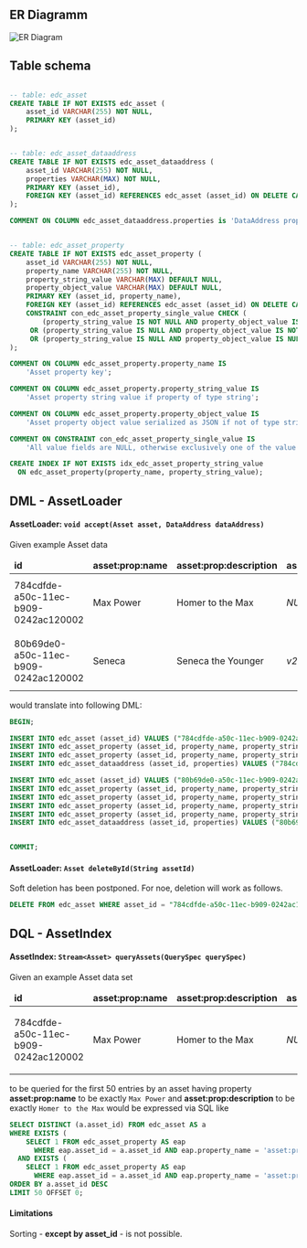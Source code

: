 ## ER Diagramm

![ER Diagram](http://www.plantuml.com/plantuml/png/XP513e8m44NtFSMiJNe1GWWhDnwY6Ud4b40XdS58XBjRnI346dVD_DVVtpyb2mOPsaQH5oSZaAqCCfF0NG4Su7KspcR04fo_nA7MQbPVlB4eYDO6Olvn5_ByU2gAnU89zA7hAOWZpa3e9X6ekVCHIJtmfiU_xglnQ3osj8yE7t4PcoismmfjzUvSKoLxVHznBMkQj4vtiO7c22N-eqhoDgxW0G00)

## Table schema

```sql

-- table: edc_asset
CREATE TABLE IF NOT EXISTS edc_asset (
    asset_id VARCHAR(255) NOT NULL,
    PRIMARY KEY (asset_id)
);


-- table: edc_asset_dataaddress
CREATE TABLE IF NOT EXISTS edc_asset_dataaddress (
    asset_id VARCHAR(255) NOT NULL,
    properties VARCHAR(MAX) NOT NULL,
    PRIMARY KEY (asset_id),
    FOREIGN KEY (asset_id) REFERENCES edc_asset (asset_id) ON DELETE CASCADE
);

COMMENT ON COLUMN edc_asset_dataaddress.properties is 'DataAddress properties serialized as JSON';


-- table: edc_asset_property
CREATE TABLE IF NOT EXISTS edc_asset_property (
    asset_id VARCHAR(255) NOT NULL,
    property_name VARCHAR(255) NOT NULL,
    property_string_value VARCHAR(MAX) DEFAULT NULL,
    property_object_value VARCHAR(MAX) DEFAULT NULL,
    PRIMARY KEY (asset_id, property_name),
    FOREIGN KEY (asset_id) REFERENCES edc_asset (asset_id) ON DELETE CASCADE,
    CONSTRAINT con_edc_asset_property_single_value CHECK (
        (property_string_value IS NOT NULL AND property_object_value IS NULL)
     OR (property_string_value IS NULL AND property_object_value IS NOT NULL)
     OR (property_string_value IS NULL AND property_object_value IS NULL))
);

COMMENT ON COLUMN edc_asset_property.property_name IS 
    'Asset property key';

COMMENT ON COLUMN edc_asset_property.property_string_value IS  
    'Asset property string value if property of type string';

COMMENT ON COLUMN edc_asset_property.property_object_value IS 
    'Asset property object value serialized as JSON if not of type string';

COMMENT ON CONSTRAINT con_edc_asset_property_single_value IS  
    'All value fields are NULL, otherwise exclusively one of the value columns is non-NULLable';

CREATE INDEX IF NOT EXISTS idx_edc_asset_property_string_value 
  ON edc_asset_property(property_name, property_string_value);
```

## DML - AssetLoader
#### AssetLoader: `void accept(Asset asset, DataAddress dataAddress)`

Given example Asset data

<table>
  <thead>
    <tr>
      <td><b>id</b></td>
      <td><b>asset:prop:name</b></td>
      <td><b>asset:prop:description</b></td>
      <td><b>asset:prop:version</b></td>
      <td><b>asset:prop:contenttype</b></td>
      <td><b>data-address</b></td>
    </tr>
  </thead>
  <tbody>
    <tr>
      <td>784cdfde-a50c-11ec-b909-0242ac120002</td>
      <td>Max Power</td>
      <td>Homer to the Max</td>
      <td><i>NULL</i></td>
      <td><i>NULL</i></td>
      <td>
        <code>
          {
            "uri": "https://projects.eclipse.org/proposals/eclipse-dataspace-connector"
          }
        </code>
      </td>
    </tr>
    <tr>
      <td>80b69de0-a50c-11ec-b909-0242ac120002</td>
      <td>Seneca</td>
      <td>Seneca the Younger</td>
      <td><i>v2</i></td>
      <td><i>application/pdf</i></td>
      <td>
        <code>
          {
            "uri": "https://archive.org/download/adlucilium02sene/adlucilium02sene.pdf"
          }
        </code>
      </td>
    </tr>
  </tbody>
</table>

would translate into following DML:

```sql
BEGIN;

INSERT INTO edc_asset (asset_id) VALUES ("784cdfde-a50c-11ec-b909-0242ac120002");
INSERT INTO edc_asset_property (asset_id, property_name, property_string_value) VALUES ("784cdfde-a50c-11ec-b909-0242ac120002", "asset:prop:name", "Max Power");
INSERT INTO edc_asset_property (asset_id, property_name, property_string_value) VALUES ("784cdfde-a50c-11ec-b909-0242ac120002", "asset:prop:description", "Homer to the Max");
INSERT INTO edc_asset_dataaddress (asset_id, properties) VALUES ("784cdfde-a50c-11ec-b909-0242ac120002", "{ \"uri\": \"https://projects.eclipse.org/proposals/eclipse-dataspace-connector\" }")

INSERT INTO edc_asset (asset_id) VALUES ("80b69de0-a50c-11ec-b909-0242ac120002");
INSERT INTO edc_asset_property (asset_id, property_name, property_string_value) VALUES ("80b69de0-a50c-11ec-b909-0242ac120002", "asset:prop:name", "Seneca");
INSERT INTO edc_asset_property (asset_id, property_name, property_string_value) VALUES ("80b69de0-a50c-11ec-b909-0242ac120002", "asset:prop:description", "Seneca the Younger");
INSERT INTO edc_asset_property (asset_id, property_name, property_string_value) VALUES ("80b69de0-a50c-11ec-b909-0242ac120002", "asset:prop:version", "v2");
INSERT INTO edc_asset_property (asset_id, property_name, property_string_value) VALUES ("80b69de0-a50c-11ec-b909-0242ac120002", "asset:prop:contenttype", "application/pdf");
INSERT INTO edc_asset_dataaddress (asset_id, properties) VALUES ("80b69de0-a50c-11ec-b909-0242ac120002", "{ \"uri\": \"https://archive.org/download/adlucilium02sene/adlucilium02sene.pdf\" }")


COMMIT;
```

#### AssetLoader: `Asset deleteById(String assetId)`
Soft deletion has been postponed. For noe, deletion will work as follows.

```sql
DELETE FROM edc_asset WHERE asset_id = "784cdfde-a50c-11ec-b909-0242ac120002";
```


## DQL - AssetIndex

#### AssetIndex: `Stream<Asset> queryAssets(QuerySpec querySpec)`

Given an example Asset data set

<table>
  <thead>
    <tr>
      <td><b>id</b></td>
      <td><b>asset:prop:name</b></td>
      <td><b>asset:prop:description</b></td>
      <td><b>asset:prop:version</b></td>
      <td><b>asset:prop:contenttype</b></td>
      <td><b>data-address</b></td>
    </tr>
  </thead>
  <tbody>
    <tr>
      <td>784cdfde-a50c-11ec-b909-0242ac120002</td>
      <td>Max Power</td>
      <td>Homer to the Max</td>
      <td><i>NULL</i></td>
      <td><i>NULL</i></td>
      <td>
        <code>
          {
            "uri": "https://projects.eclipse.org/proposals/eclipse-dataspace-connector"
          }
        </code>
      </td>
    </tr>
  </tbody>
</table>

to be queried for the first 50 entries by an asset having property **asset:prop:name** to be exactly `Max Power` and **asset:prop:description** to be exactly `Homer to the Max`
would be expressed via SQL like

```sql
SELECT DISTINCT (a.asset_id) FROM edc_asset AS a
WHERE EXISTS (
    SELECT 1 FROM edc_asset_property AS eap 
      WHERE eap.asset_id = a.asset_id AND eap.property_name = 'asset:prop:name' AND eap.property_string_value = 'Max Power')
  AND EXISTS (
    SELECT 1 FROM edc_asset_property AS eap 
      WHERE eap.asset_id = a.asset_id AND eap.property_name = 'asset:prop:description' AND eap.property_string_value = 'Homer to the Max')
ORDER BY a.asset_id DESC
LIMIT 50 OFFSET 0;
```

#### Limitations

Sorting - **except by asset_id** - is not possible.
